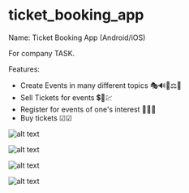 # ticket_booking_app

Name: Ticket Booking App (Android/iOS)

For company TASK.

Features:
- Create Events in many different topics 🎭🔊🧬⚖🔬
- Sell Tickets for events 💲💸💹
- Register for events of one's interest 🙌✨😮
- Buy tickets ☑☑

![alt text](https://github.com/Mamasodikov/ticket_booking_app/blob/master/Screenshot_1691719040.png)

![alt text](https://github.com/Mamasodikov/ticket_booking_app/blob/master/Screenshot_1691719044.png)

![alt text](https://github.com/Mamasodikov/ticket_booking_app/blob/master/Screenshot_1691719073.png)

![alt text](https://github.com/Mamasodikov/ticket_booking_app/blob/master/Screenshot_1691719092.png)
  
